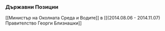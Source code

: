 ### Държавни Позиции
[[Министър на Околната Среда и Водите]] в [[(2014.08.06 - 2014.11.07) Правителство Георги Близнашки]]